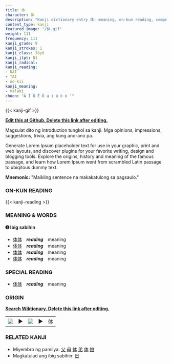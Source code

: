 ```yaml
---
title: 体
character: 体
description: "Kanji dictionary entry 体: meaning, on-kun reading, compounds, origin, related kanji"
content_type: kanji
featured_image: "/体.gif"
weight: 111
frequency: 111
kanji_grade: 9
kanji_strokes: 1
kanji_class: Jōyō
kanji_jlpt: N1
kanji_radical: 
kanji_reading: 
- DAI
- TAI
- oo-kii
kanji_meaning:
- malaki
chōon: "Ā Ī Ū Ē Ō ā ī ū ē ō ’"
---
```

[//]: # (Don't edit the line below. Kanji animated GIF code is automatically generated.)
{{< kanji-gif >}}

[//]: # (Edit below this line.)

**[Edit this at Github. Delete this link after editing.](https://github.com/tim0g/tim/tree/main/content/kanji/体/index.md)**

Magsulat dito ng introduction tungkol sa kanji. Mga opinions, impressions, suggestions, trivia, ang kung ano-ano pa.

Generate Lorem Ipsum placeholder text for use in your graphic, print and web layouts, and discover plugins for your favorite writing, design and blogging tools. Explore the origins, history and meaning of the famous passage, and learn how Lorem Ipsum went from scrambled Latin passage to ubiqitous dummy text.
 
**Mnemonic:** "Maikling sentence na makakatulong sa pagsaulo."

### ON-KUN READING

[//]: # (Don't edit the line below. ON-KUN READING code is automatically generated.)
{{< kanji-reading >}}

### MEANING & WORDS

#### ➊ **Ibig sabihin**
  - [体](../体)[体](../体)　***reading***　meaning
  - [体](../体)[体](../体)　***reading***　meaning
  - [体](../体)[体](../体)　***reading***　meaning
  - [体](../体)[体](../体)　***reading***　meaning

### SPECIAL READING
  - [体](../体)[体](../体)　***reading***　meaning

### ORIGIN

**[Search Wiktionary. Delete this link after editing.](https://wiktionary.org/wiki/体)**
<table class="kanji-table"><tr><td>
<img src="60px-体-bronze.svg.png">
</td><td>▶</td><td>
<img src="60px-体-oracle.svg.png">
</td><td>▶</td>
<td class="kanji-origin">体</td>
</tr></table>

### RELATED KANJI
- Miyembro ng pamilya: [父](../父) [母](../母) [体](../体) [弟](../弟) [体](../体) [娘](../娘)
- Magkatulad ang ibig sabihin: [日](../日)
